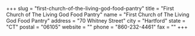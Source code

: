 +++
slug = "first-church-of-the-living-god-food-pantry"
title = "First Church of The Living God Food Pantry"
name = "First Church of The Living God Food Pantry"
address = "70 Whitney Street"
city = "Hartford"
state = "CT"
postal = "06105"
website = ""
phone = "860-232-4461"
fax = ""
+++
